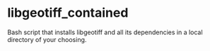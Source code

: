 # libgeotiff_contained
Bash script that installs libgeotiff and all its dependencies in a local directory of your choosing.
